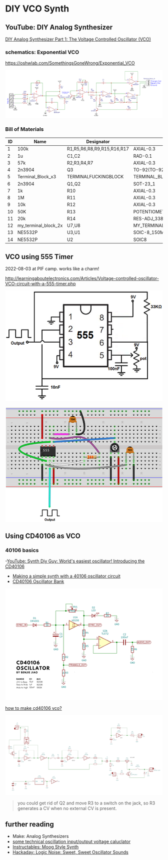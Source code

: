 # DIY VCO Synth

## YouTube: DIY Analog Synthesizer

[DIY Analog Synthesizer Part 1: The Voltage Controlled Oscillator (VCO) ](https://www.youtube.com/watch?v=SE9ZtG0E58g)

### schematics: Exponential VCO

https://oshwlab.com/SomethingsGoneWrong/Exponential_VCO

![schematics of the Exponential VCO](Exponential_VCO_schematics.png)

### Bill of Materials

ID  |	Name 	| Designator 	| Footprint 	| Quantity
----|-----------|---------------|---------------|---------
1   |100k 	    |R1,R5,R6,R8,R9,R15,R16,R17 | 	AXIAL-0.3 |	8
2   |1u         |C1,C2 |	RAD-0.1 |	2
3   |57k 	    |R2,R3,R4,R7 |	AXIAL-0.3 | 	4
4   |2n3904     |	Q3 	| TO-92(TO-92-3) |	1
5 	|Terminal_Block_x3 	|TERMINALFUCKINGBLOCK 	| TERMINAL_BLOCK_X3 |	1
6 	|2n3904      |	Q1,Q2 	|SOT-23_1 	| 2
7 	|1k 	    | R10 	|AXIAL-0.3 	| 1
8 	|1M 	    |R11 	|AXIAL-0.3 	| 1
9 	|10k 	   |R12 	|AXIAL-0.3 	| 1
10 	|50K 	  |R13 	|POTENTIOMETER_TRIMMER_BOURNS_3266P 	| 1
11 	|20k 	      |R14 	|RES-ADJ_3386P 	|1
12 	|my_terminal_block_2x 	|U7,U8 	| MY_TERMINAL_BLOCK_2X 	|2
13 	|NE5532P |	U3,U1 |	SOIC-8_150MIL 	| 2
14 	|NE5532P |	U2 	| SOIC8 	|1

## VCO using 555 Timer

2022-08-03 at PIF camp. works like a charm!

http://learningaboutelectronics.com/Articles/Voltage-controlled-oscillator-VCO-circuit-with-a-555-timer.php

![Voltage-controlled-oscillator-VCO-circuit-with-a-555-timer.png](Voltage-controlled-oscillator-VCO-circuit-with-a-555-timer.png)

![Voltage-controlled-oscillator-VCO-breadboard-circuit-with-a-555-timer.png](Voltage-controlled-oscillator-VCO-breadboard-circuit-with-a-555-timer.png)


## Using CD40106 as VCO

### 40106 basics

-[YouTube: Synth Diy Guy:  World's easiest oscillator! Introducing the CD40106](https://www.youtube.com/watch?v=P4SwaI09Zxc)
- [Making a simple synth with a 40106 oscillator circuit](https://www.youtube.com/watch?v=ulFKLilvr_4)
- [CD40106 Oscillator Bank](https://benjiaomodular.com/post/2021-02-17-40106-oscillator-bank/)

![CD40106 Oscillator Bank schematics](CD40106Oscillator.png)

[how to make cd40106 vco?](https://modwiggler.com/forum/viewtopic.php?t=229432)

![40106 schematics](cd40106-VCO.png)

> you could get rid of Q2 and move R3 to a switch on the jack, so R3 generates a CV when no external CV is present.


## further reading

- Make: Analog Synthesizers
- [some technical oscillation input/output voltage caluclator](http://pcbheaven.com/drcalculus/index.php?calc=st_nonsym_sp)
- [Instructables: Moog Style Synth](https://www.instructables.com/Moog-Style-Synth/)
- [Hackaday: Logic Noise: Sweet, Sweet Oscillator Sounds](https://hackaday.com/2015/02/04/logic-noise-sweet-sweet-oscillator-sounds/)
